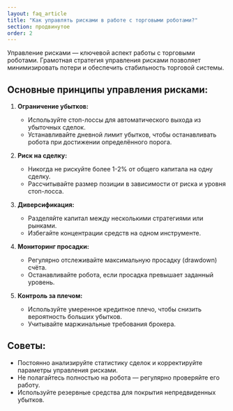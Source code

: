 ```yaml
---
layout: faq_article
title: "Как управлять рисками в работе с торговыми роботами?"
section: продвинутое
order: 2
---
```


Управление рисками — ключевой аспект работы с торговыми роботами. Грамотная стратегия управления рисками позволяет минимизировать потери и обеспечить стабильность торговой системы.

## Основные принципы управления рисками:

1. **Ограничение убытков:**
   - Используйте стоп-лоссы для автоматического выхода из убыточных сделок.
   - Устанавливайте дневной лимит убытков, чтобы останавливать робота при достижении определённого порога.

2. **Риск на сделку:**
   - Никогда не рискуйте более 1-2% от общего капитала на одну сделку.
   - Рассчитывайте размер позиции в зависимости от риска и уровня стоп-лосса.

3. **Диверсификация:**
   - Разделяйте капитал между несколькими стратегиями или рынками.
   - Избегайте концентрации средств на одном инструменте.

4. **Мониторинг просадки:**
   - Регулярно отслеживайте максимальную просадку (drawdown) счёта.
   - Останавливайте робота, если просадка превышает заданный уровень.

5. **Контроль за плечом:**
   - Используйте умеренное кредитное плечо, чтобы снизить вероятность больших убытков.
   - Учитывайте маржинальные требования брокера.

## Советы:

- Постоянно анализируйте статистику сделок и корректируйте параметры управления рисками.
- Не полагайтесь полностью на робота — регулярно проверяйте его работу.
- Используйте резервные средства для покрытия непредвиденных убытков.
